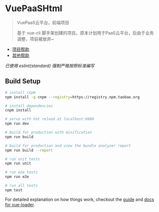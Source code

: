 # VuePaaSHtml

> VuePaaS云平台，前端项目
>
> 基于 vue-cli 脚手架创建的项目。原本计划用于PaaS云平台，后由于业务调整，项目被放弃~

* [项目帮助](doc/helper.md)
* [其他帮助](doc/other.md)

_已使用 eslint(standard) 强制严格按照标准编写_

## Build Setup

``` bash
# install cnpm
npm install -g cnpm --registry=https://registry.npm.taobao.org

# install dependencies
cnpm install

# serve with hot reload at localhost:8080
npm run dev

# build for production with minification
npm run build

# build for production and view the bundle analyzer report
npm run build --report

# run unit tests
npm run unit

# run e2e tests
npm run e2e

# run all tests
npm test
```

For detailed explanation on how things work, checkout the [guide](http://vuejs-templates.github.io/webpack/) and [docs for vue-loader](http://vuejs.github.io/vue-loader).
